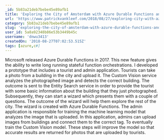 ```yaml
---
_id: 5b83a21deb7bebe45e89afb1
title: 'Exploring the City of Amsterdam with Azure Durable Functions and the Custom Vision Service'
url: 'https://www.patrickvankleef.com/2018/08/27/exploring-city-with-azure-durable-functions-and-the-custom-vision-service/'
category: 5b83a21deb7bebe45e89afb1
slug: 'exploring-the-city-of-amsterdam-with-azure-durable-functions-and-the-custom-vision-service'
user_id: 5a8a92348b86e53b3449b45c
username: 'dnwu3413'
createdOn: '2018-08-27T07:02:53.515Z'
tags: [azure,c#]
---
```


Microsoft released Azure Durable Functions in 2017. This new feature gives the ability to write long running stateful function orchestrations. I developed a prototype that includes a tourist and admin application. Tourists can take a photo from a building in the city and upload it. The Custom Vision service analyzes the photographed image and detects the correct building. The outcome is sent to the Entity Search service in order to provide the tourist with some basic information about the building that they just photographed. Subsequently, they can start a wizard which presents them with a couple of questions. The outcome of the wizard will help them explore the rest of the city. The wizard is created with Azure Durable Functions. The admin application is responsible for training the machine learning model that analyzes the image that is uploaded. In this application, admins can upload images from buildings and connect them to the correct tag. To eventually train the Custom Vision model. These steps will improve the model so that accurate results are returned for photos that are uploaded by tourists.
